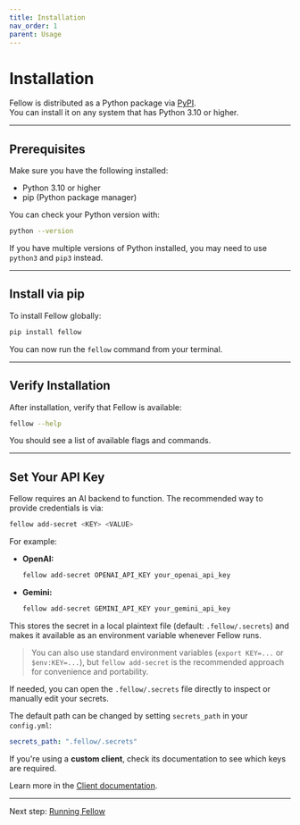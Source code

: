 ```yaml
---
title: Installation
nav_order: 1
parent: Usage
---
```


# Installation

Fellow is distributed as a Python package via [PyPI](https://pypi.org/project/fellow/).  
You can install it on any system that has Python 3.10 or higher.

---

## Prerequisites

Make sure you have the following installed:

- Python 3.10 or higher  
- pip (Python package manager)

You can check your Python version with:

```bash
python --version
```
If you have multiple versions of Python installed, you may need to use `python3` and `pip3` instead.

---

## Install via pip

To install Fellow globally:

```bash
pip install fellow
```

You can now run the `fellow` command from your terminal.

---

## Verify Installation

After installation, verify that Fellow is available:
```bash
fellow --help
```

You should see a list of available flags and commands.

---

## Set Your API Key

Fellow requires an AI backend to function. The recommended way to provide credentials is via:

```bash
fellow add-secret <KEY> <VALUE>
```

For example:

- **OpenAI:**
    ```bash
    fellow add-secret OPENAI_API_KEY your_openai_api_key
    ```

- **Gemini:**
  ```bash
  fellow add-secret GEMINI_API_KEY your_gemini_api_key
  ```

This stores the secret in a local plaintext file (default: `.fellow/.secrets`) and makes it available as an environment variable whenever Fellow runs.

> You can also use standard environment variables (`export KEY=...` or `$env:KEY=...`), but `fellow add-secret` is the recommended approach for convenience and portability.

If needed, you can open the `.fellow/.secrets` file directly to inspect or manually edit your secrets.

The default path can be changed by setting `secrets_path` in your `config.yml`:

```yaml
secrets_path: ".fellow/.secrets"
```

If you're using a **custom client**, check its documentation to see which keys are required.

Learn more in the [Client documentation](/fellow/clients).

---

Next step: [Running Fellow](/fellow/usage/running)
